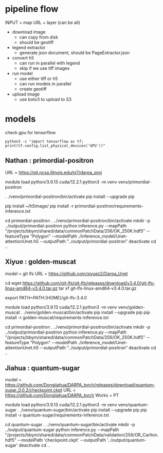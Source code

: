 # pipeline flow

INPUT = map URL + layer (can be all)

- download image
  - can copy from disk
  - should be geotiff
- legend extractor
  - generate json document, should be PageExtractor.json
- convert h5
  - can run in parallel with legend
  - skip if we use tiff images
- run model
  - use either tiff or h5
  - can run models in parallel
  - create geotiff
- upload image
  - use boto3 to upload to S3

# models

check gpu for tensorflow
```
python3 -c "import tensorflow as tf; print(tf.config.list_physical_devices('GPU'))"
```

## Nathan : primordial-positron 

URL = https://git.ncsa.illinois.edu/nj7/darpa_proj

module load python/3.9.13 cuda/12.2.1
python3 -m venv venv/primordial-positron

. ./venv/primordial-positron/bin/activate
pip install --upgrade pip

pip install ~/h5image/
pip install -r primordial-positron/requirements-inference.txt

cd primordial-positron
. ../venv/primordial-positron/bin/activate
mkdir -p ../output/primordial-positron
python inference.py --mapPath "/projects/bbym/shared/data/commonPatchData/256/OK_250K.hdf5" --featureType "Polygon" --modelPath ./inference_model/Unet-attentionUnet.h5 --outputPath "../output/primordial-positron"
deactivate
cd ..

## Xiyue : golden-muscat

model = git lfs
URL = https://github.com/xiyuez2/Darpa_Unet

cd
wget https://github.com/git-lfs/git-lfs/releases/download/v3.4.0/git-lfs-linux-amd64-v3.4.0.tar.gz
tar xf git-lfs-linux-amd64-v3.4.0.tar.gz

export PATH=${PATH}:${HOME}/git-lfs-3.4.0

module load python/3.9.13 cuda/12.2.1
python3 -m venv venv/golden-muscat
. ./venv/golden-muscat/bin/activate
pip install --upgrade pip
pip install -r golden-muscat/requirements-inference.txt


cd primordial-positron
. ../venv/primordial-positron/bin/activate
mkdir -p ../output/primordial-positron
python inference.py --mapPath "/projects/bbym/shared/data/commonPatchData/256/OK_250K.hdf5" --featureType "Polygon" --modelPath ./inference_model/Unet-attentionUnet.h5 --outputPath "../output/primordial-positron"
deactivate
cd ..

## Jiahua : quantum-sugar

model = https://github.com/Dongjiahua/DARPA_torch/releases/download/quantum-sugar_0.0.2/checkpoint.ckpt
URL = https://github.com/Dongjiahua/DARPA_torch
Works = PT

module load python/3.9.13 cuda/12.2.1
python3 -m venv venv/quantum-sugar
. ./venv/quantum-sugar/bin/activate
pip install --upgrade pip
pip install -r quantum-sugar/requirements-inference.txt

cd quantum-sugar
. ../venv/quantum-sugar/bin/activate
mkdir -p ../output/quantum-sugar
python inference.py --mapPath "/projects/bbym/shared/data/commonPatchData/validation/256/OR_Carlton.hdf5" --modelPath 'checkpoint.ckpt' --outputPath '../output/quantum-sugar'
deactivate
cd ..

